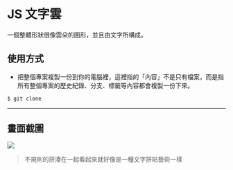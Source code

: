 # JS 文字雲

一個整體形狀很像雲朵的圖形，並且由文字所構成。

## 使用方式
- 把整個專案複製一份到你的電腦裡，這裡指的「內容」不是只有檔案，而是指所有整個專案的歷史紀錄、分支、標籤等內容都會複製一份下來。
```sh
$ git clone
```

----

## 畫面截圖
![](https://i.imgur.com/oqk8md3.png)
> 不規則的拼湊在一起看起來就好像是一種文字拼貼藝術一樣
